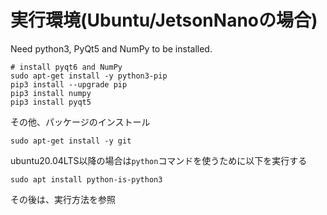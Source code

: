 # 実行環境(Ubuntu/JetsonNanoの場合)

Need python3, PyQt5 and NumPy to be installed.

```
# install pyqt6 and NumPy
sudo apt-get install -y python3-pip
pip3 install --upgrade pip
pip3 install numpy
pip3 install pyqt5
```

その他、パッケージのインストール

```
sudo apt-get install -y git
```

ubuntu20.04LTS以降の場合は`python`コマンドを使うために以下を実行する

```
sudo apt install python-is-python3
```

その後は、実行方法を参照
